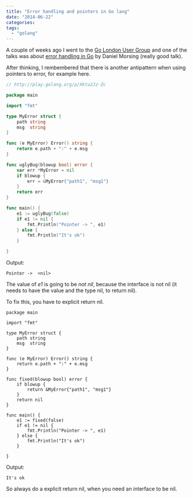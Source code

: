 ```yaml
---
title: "Error handling and pointers in Go lang"
date: "2014-06-22"
categories:
tags:
  - "golang"
---
```


A couple of weeks ago I went to the [Go London User Group](http://www.meetup.com/Go-London-User-Group/) and one of the talks was about [error handling in Go](https://www.youtube.com/watch?v=Ph4eYD7Bgek) by Daniel Morsing (really good talk).

After thinking, I rembembered that there is another antipattern when using pointers to error, for example here.

```go
// http://play.golang.org/p/Xktu2Jz-Zc

package main

import "fmt"

type MyError struct {
	path string
	msg  string
}

func (e MyError) Error() string {
	return e.path + ":" + e.msg
}

func uglyBug(blowup bool) error {
	var err *MyError = nil
	if blowup {
		err = &MyError{"path1", "msg1"}
	}
	return err
}

func main() {
	e1 := uglyBug(false)
	if e1 != nil {
		fmt.Println("Pointer -> ", e1)
	} else {
		fmt.Println("It's ok")
	}

}
```

Output:
```
Pointer ->  <nil>
```

The value of *e1* is going to be _not nil_, because the interface is not nil (it needs to have the value and the type nil, to return nil).

To fix this, you have to explicit return nil.

```
package main

import "fmt"

type MyError struct {
	path string
	msg  string
}

func (e MyError) Error() string {
	return e.path + ":" + e.msg
}

func fixed(blowup bool) error {
	if blowup {
		return &MyError{"path1", "msg1"}
	}
	return nil
}

func main() {
	e1 := fixed(false)
	if e1 != nil {
		fmt.Println("Pointer -> ", e1)
	} else {
		fmt.Println("It's ok")
	}

}
```
Output:
```
It's ok
```

So always do a explicit return nil, when you need an interface to be nil.






